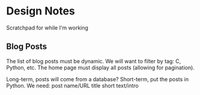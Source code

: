 # Design Notes

Scratchpad for while I'm working

## Blog Posts

The list of blog posts must be dynamic.
We will want to filter by tag: C, Python, etc.
The home page must display all posts (allowing for pagination).

Long-term, posts will come from a database?
Short-term, put the posts in Python.
We need:
    post name/URL
    title
    short text/intro
